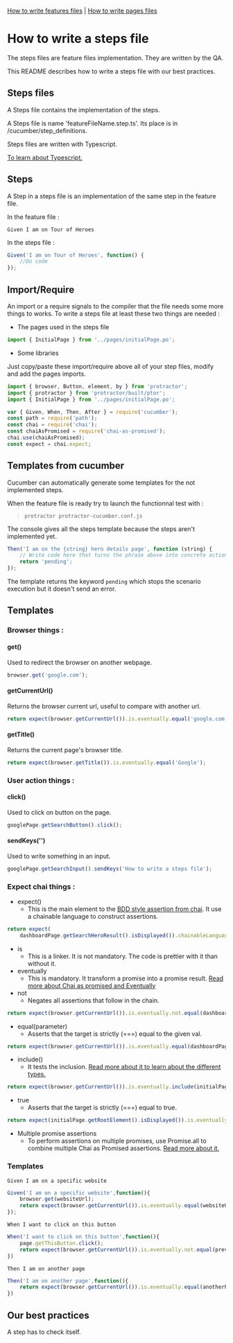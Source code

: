 [How to write features files](../features) | [How to write pages files](../pages)

# How to write a steps file

The steps files are feature files implementation. They are written by the QA.

This README describes how to write a steps file with our best practices.

## Steps files

A Steps file contains the implementation of the steps.

A Steps file is name 'featureFileName.step.ts'. Its place is in /cucumber/step_definitions.

Steps files are written with Typescript.

[To learn about Typescript.](https://www.typescriptlang.org/)

## Steps

A Step in a steps file is an implementation of the same step in the feature file.

In the feature file :

```Gherkin
Given I am on Tour of Heroes
```

In the steps file :

```Typescript
Given('I am on Tour of Heroes', function() {
    //Do code
});
```

## Import/Require

An import or a require signals to the compiler that the file needs some more things to works. To write a steps file at least these two things are needed :

* The pages used in the steps file

```Typescript
import { InitialPage } from '../pages/initialPage.po';
```

* Some libraries

Just copy/paste these import/require above all of your step files, modify and add the pages imports.

```Typescript
import { browser, Button, element, by } from 'protractor';
import { protractor } from 'protractor/built/ptor';
import { InitialPage } from '../pages/initialPage.po';

var { Given, When, Then, After } = require('cucumber');
const path = require('path');
const chai = require('chai');
const chaiAsPromised = require('chai-as-promised');
chai.use(chaiAsPromised);
const expect = chai.expect;
```

## Templates from cucumber

Cucumber can automatically generate some templates for the not implemented steps.

When the feature file is ready try to launch the functionnal test with :

> `protractor protractor-cucumber.conf.js`

The console gives all the steps template because the steps aren't implemented yet.

```Typescript
Then('I am on the {string} hero details page', function (string) {
    // Write code here that turns the phrase above into concrete actions
    return 'pending';
});
```

The template returns the keyword `pending` which stops the scenario execution but it doesn't send an error.

## Templates

### Browser things :

#### get()

Used to redirect the browser on another webpage.

```Typescript
browser.get('google.com');
```

#### getCurrentUrl()

Returns the browser current url, useful to compare with another url.

```Typescript
return expect(browser.getCurrentUrl()).is.eventually.equal('google.com');
```

#### getTitle()

Returns the current page's browser title.

```Typescript
return expect(browser.getTitle()).is.eventually.equal('Google');
```

### User action things :

#### click()

Used to click on button on the page.

```Typescript
googlePage.getSearchButton().click();
```

#### sendKeys('')

Used to write something in an input.

```Typescript
googlePage.getSearchInput().sendKeys('How to write a steps file');
```

### Expect chai things :

* expect()
  * This is the main element to the [BDD style assertion from chai](http://www.chaijs.com/api/bdd/). It use a chainable language to construct assertions.

```Typescript
return expect(
    dashboardPage.getSearchHeroResult().isDisplayed()).chainableLanguage
```

* is
  * This is a linker. It is not mandatory. The code is prettier with it than without it.
* eventually
  * This is mandatory. It transform a promise into a promise result. [Read more about Chai as promised and Eventually](https://www.npmjs.com/package/chai-as-promised)
* not
  * Negates all assertions that follow in the chain.

```Typescript
return expect(browser.getCurrentUrl()).is.eventually.not.equal(dashboardPage.getUrl());
```

* equal(parameter)
  * Asserts that the target is strictly (===) equal to the given val.

```Typescript
return expect(browser.getCurrentUrl()).is.eventually.equal(dashboardPage.getUrl());
```

* include()
  * It tests the inclusion. [Read more about it to learn about the different types.](http://www.chaijs.com/api/bdd/#method_include)

```Typescript
return expect(browser.getCurrentUrl()).is.eventually.include(initialPage.getUrl());
```

* true
  * Asserts that the target is strictly (===) equal to true.

```Typescript
return expect(initialPage.getRootElement().isDisplayed()).is.eventually.true;
```

* Multiple promise assertions
  * To perform assertions on multiple promises, use Promise.all to combine multiple Chai as Promised assertions. [Read more about it.](https://github.com/domenic/chai-as-promised#multiple-promise-assertions)

### Templates

```Gherkin
Given I am on a specific website
```

```Typescript
Given('I am on a specific website',function(){
    browser.get(websiteUrl);
    return expect(browser.getCurrentUrl()).is.eventually.equal(websiteUrl);
});
```

```Gherkin
When I want to click on this button
```

```Typescript
When('I want to click on this button',function(){
    page.getThisButton.click();
    return expect(browser.getCurrentUrl()).is.eventually.not.equal(previousPageUrl);
})
```

```Gherkin
Then I am on another page
```

```Typescript
Then('I am on another page',function(){
    return expect(browser.getCurrentUrl()).is.eventually.equal(anotherPageUrl);
})
```

## Our best practices

A step has to check itself.
